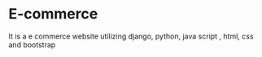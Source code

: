 # E-commerce
It is a e commerce website utilizing django, python, java script , html, css and bootstrap 
